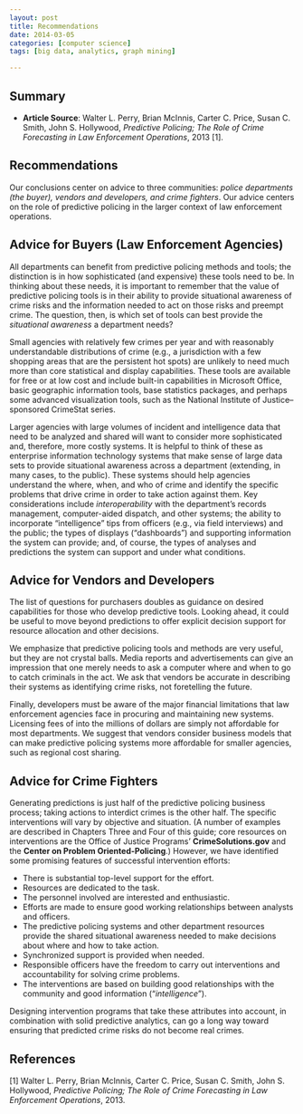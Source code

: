 ```yaml
---
layout: post
title: Recommendations
date: 2014-03-05
categories: [computer science]
tags: [big data, analytics, graph mining]

---
```


Summary
---
* **Article Source**: Walter L. Perry, Brian McInnis, Carter C. Price, Susan C. Smith, John S. Hollywood, *Predictive Policing; The Role of Crime Forecasting in Law Enforcement Operations*, 2013 [1].


Recommendations
---Our conclusions center on advice to three communities: *police departments (the buyer), vendors and developers, and crime fighters*. Our advice centers on the role of predictive policing in the larger context of law enforcement operations.
Advice for Buyers (Law Enforcement Agencies)
---
All departments can benefit from predictive policing methods and tools; the distinction is in how sophisticated (and expensive) these tools need to be. In thinking about these needs, it is important to remember that the value of predictive policing tools is in their ability to provide situational awareness of crime risks and the information needed to act on those risks and preempt crime. The question, then, is which set of tools can best provide the *situational awareness* a department needs?
Small agencies with relatively few crimes per year and with reasonably understandable distributions of crime (e.g., a jurisdiction with a few shopping areas that are the persistent hot spots) are unlikely to need much more than core statistical and display capabilities. These tools are available for free or at low cost and include built-in capabilities in Microsoft Office, basic geographic information tools, base statistics packages, and perhaps some advanced visualization tools, such as the National Institute of Justice–sponsored CrimeStat series.

Larger agencies with large volumes of incident and intelligence data that need to be analyzed and shared will want to consider more sophisticated and, therefore, more costly systems. It is helpful to think of these as enterprise information technology systems that make sense of large data sets to provide situational awareness across a department (extending, in many cases, to the public). These systems should help agencies understand the where, when, and who of crime and identify the specific problems that drive crime in order to take action against them. Key considerations include *interoperability* with the department’s records management, computer-aided dispatch, and other systems; the ability to incorporate “intelligence” tips from officers (e.g., via field interviews) and the public; the types of displays (“dashboards”) and supporting information the system can provide; and, of course, the types of analyses and predictions the system can support and under what conditions.Advice for Vendors and Developers
---The list of questions for purchasers doubles as guidance on desired capabilities for those who develop predictive tools. Looking ahead, it could be useful to move beyond predictions to offer explicit decision support for resource allocation and other decisions.We emphasize that predictive policing tools and methods are very useful, but they are not crystal balls. Media reports and advertisements can give an impression that one merely needs to ask a computer where and when to go to catch criminals in the act. We ask that vendors be accurate in describing their systems as identifying crime risks, not foretelling the future.Finally, developers must be aware of the major financial limitations that law enforcement agencies face in procuring and maintaining new systems. Licensing fees of into the millions of dollars are simply not affordable for most departments. We suggest that vendors consider business models that can make predictive policing systems more affordable for smaller agencies, such as regional cost sharing.Advice for Crime Fighters
---Generating predictions is just half of the predictive policing business process; taking actions to interdict crimes is the other half. The specific interventions will vary by objective and situation. (A number of examples are described in Chapters Three and Four of this guide; core resources on interventions are the Office of Justice Programs’ **CrimeSolutions.gov** and the **Center on Problem Oriented-Policing**.) However, we have identified some promising features of successful intervention efforts:
* There is substantial top-level support for the effort.  
* Resources are dedicated to the task.
* The personnel involved are interested and enthusiastic.
* Efforts are made to ensure good working relationships between analysts andofficers.  
* The predictive policing systems and other department resources provide the shared situational awareness needed to make decisions about where and how to take action.
* Synchronized support is provided when needed.
* Responsible officers have the freedom to carry out interventions and accountability for solving crime problems.
* The interventions are based on building good relationships with the community and good information (“*intelligence*”).
Designing intervention programs that take these attributes into account, in combination with solid predictive analytics, can go a long way toward ensuring that predicted crime risks do not become real crimes.
References
---
[1] Walter L. Perry, Brian McInnis, Carter C. Price, Susan C. Smith, John S. Hollywood, *Predictive Policing; The Role of Crime Forecasting in Law Enforcement Operations*, 2013.
